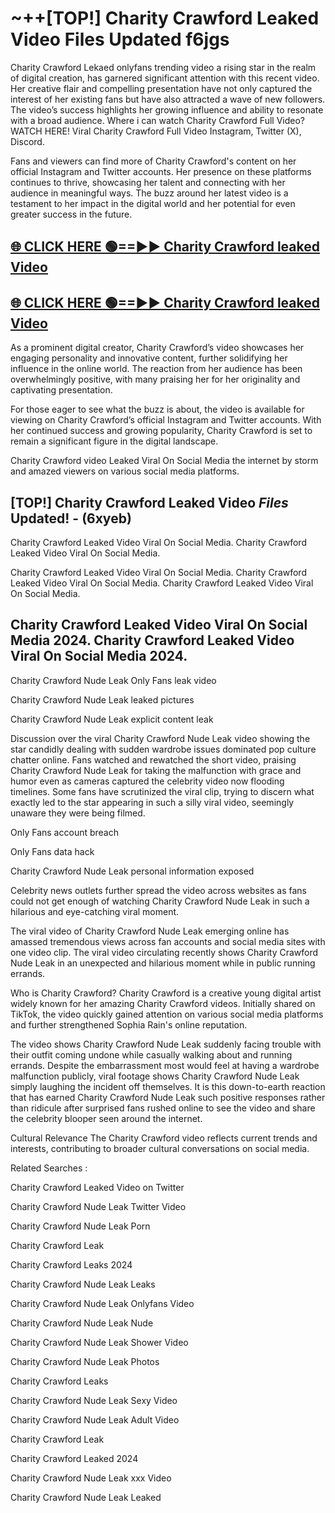 # ~++[TOP!] Charity Crawford Leaked Video Files Updated f6jgs

 Charity Crawford Lekaed onlyfans trending video a rising star in the realm of digital creation, has garnered significant attention with this recent video. Her creative flair and compelling presentation have not only captured the interest of her existing fans but have also attracted a wave of new followers. The video’s success highlights her growing influence and ability to resonate with a broad audience.
Where i can watch  Charity Crawford Full Video? WATCH HERE! Viral  Charity Crawford Full Video Instagram, Twitter (X), Discord.


Fans and viewers can find more of  Charity Crawford's content on her official Instagram and Twitter accounts. Her presence on these platforms continues to thrive, showcasing her talent and connecting with her audience in meaningful ways. The buzz around her latest video is a testament to her impact in the digital world and her potential for even greater success in the future.


## [🌐 CLICK HERE 🟢==►►  Charity Crawford leaked Video ](https://onlyclips.site?title=Charity_Crawford&ref=git)

## [🌐 CLICK HERE 🟢==►►  Charity Crawford leaked Video ](https://onlyclips.site?title=Charity_Crawford&ref=git)


As a prominent digital creator,  Charity Crawford’s video showcases her engaging personality and innovative content, further solidifying her influence in the online world. The reaction from her audience has been overwhelmingly positive, with many praising her for her originality and captivating presentation.

For those eager to see what the buzz is about, the video is available for viewing on  Charity Crawford’s official Instagram and Twitter accounts. With her continued success and growing popularity,  Charity Crawford is set to remain a significant figure in the digital landscape.


  Charity Crawford video Leaked Viral On Social Media the internet by storm and amazed viewers on various social media platforms.


## [TOP!]  Charity Crawford Leaked Video *Files* Updated! - (6xyeb) 

 Charity Crawford Leaked Video Viral On Social Media. Charity Crawford Leaked Video Viral On Social Media.

 Charity Crawford Leaked Video Viral On Social Media. Charity Crawford Leaked Video Viral On Social Media. Charity Crawford Leaked Video Viral On Social Media.


##  Charity Crawford Leaked Video Viral On Social Media 2024. Charity Crawford Leaked Video Viral On Social Media 2024.
 Charity Crawford Nude Leak Only Fans leak video

 Charity Crawford Nude Leak leaked pictures

 Charity Crawford Nude Leak explicit content leak

Discussion over the viral  Charity Crawford Nude Leak video showing the star candidly dealing with sudden wardrobe issues dominated pop culture chatter online. Fans watched and rewatched the short video, praising  Charity Crawford Nude Leak for taking the malfunction with grace and humor even as cameras captured the celebrity video now flooding timelines. Some fans have scrutinized the viral clip, trying to discern what exactly led to the star appearing in such a silly viral video, seemingly unaware they were being filmed.


Only Fans account breach

Only Fans data hack

 Charity Crawford Nude Leak personal information exposed

Celebrity news outlets further spread the video across websites as fans could not get enough of watching  Charity Crawford Nude Leak in such a hilarious and eye-catching viral moment.


The viral video of  Charity Crawford Nude Leak emerging online has amassed tremendous views across fan accounts and social media sites with one video clip. The viral video circulating recently shows  Charity Crawford Nude Leak in an unexpected and hilarious moment while in public running errands.


Who is  Charity Crawford?  Charity Crawford is a creative young digital artist widely known for her amazing  Charity Crawford videos. Initially shared on TikTok, the video quickly gained attention on various social media platforms and further strengthened Sophia Rain's online reputation.

The video shows  Charity Crawford Nude Leak suddenly facing trouble with their outfit coming undone while casually walking about and running errands. Despite the embarrassment most would feel at having a wardrobe malfunction publicly, viral footage shows  Charity Crawford Nude Leak simply laughing the incident off themselves. It is this down-to-earth reaction that has earned  Charity Crawford Nude Leak such positive responses rather than ridicule after surprised fans rushed online to see the video and share the celebrity blooper seen around the internet.

Cultural Relevance The  Charity Crawford video reflects current trends and interests, contributing to broader cultural conversations on social media.

Related Searches :

 Charity Crawford Leaked Video on Twitter

 Charity Crawford Nude Leak Twitter Video

 Charity Crawford Nude Leak Porn

 Charity Crawford Leak 

 Charity Crawford Leaks 2024

 Charity Crawford Nude Leak Leaks

 Charity Crawford Nude Leak Onlyfans Video

 Charity Crawford Nude Leak Nude

 Charity Crawford Nude Leak Shower Video

 Charity Crawford Nude Leak Photos

 Charity Crawford Leaks

 Charity Crawford Nude Leak Sexy Video

 Charity Crawford Nude Leak Adult Video

 Charity Crawford Leak

 Charity Crawford Leaked 2024

 Charity Crawford Nude Leak xxx Video

 Charity Crawford Nude Leak Leaked